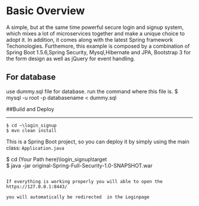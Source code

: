 

# Basic Overview
A simple, but at the same time powerful secure login and signup system, which mixes a lot of microservices together and make a unique choice to adopt it. In addition, it comes along with the latest Spring framework Techonologies. Furthemore, this example is composed by a combination of  Spring Boot 1.5.6,Spring Security, Mysql,Hibernate and JPA,  Bootstrap 3 for the form design as well as jQuery for event handling.


## For database
use dummy.sql file for database.
run the command where this file is.
$ mysql -u root -p databasename < dummy.sql 


##Build and Deploy
___
```
$ cd ~\login_signup
$ mvn clean install
```

This is a Spring Boot project, so you can deploy it by simply using the main class: ```Application.java``` 

$ cd (Your Path here)\login_signup\target\
$ java -jar original-Spring-Full-Security-1.0-SNAPSHOT.war
```

If everything is working properly you will able to open the 
https://127.0.0.1:8443/

you will automatically be redirected  in the Loginpage




